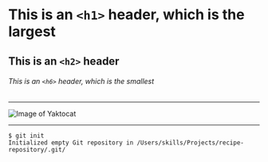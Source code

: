 # This is an `<h1>` header, which is the largest
## This is an `<h2>` header
###### This is an `<h6>` header, which is the smallest

---

![Image of Yaktocat](https://octodex.github.com/images/yaktocat.png)

---

```
$ git init
Initialized empty Git repository in /Users/skills/Projects/recipe-repository/.git/
```

